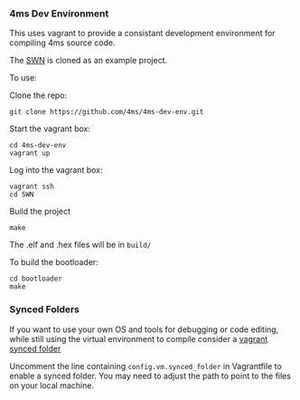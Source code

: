 ### 4ms Dev Environment ###

This uses vagrant to provide a consistant development environment for compiling 4ms source code.

The [SWN](https://github.com/4ms/SWN) is cloned as an example project.

To use:

Clone the repo:

```
git clone https://github.com/4ms/4ms-dev-env.git
```

Start the vagrant box:

```
cd 4ms-dev-env
vagrant up
```

Log into the vagrant box:

```
vagrant ssh
cd SWN
```

Build the project

```
make
```

The .elf and .hex files will be in `build/`

To build the bootloader:

```
cd bootloader
make
```

### Synced Folders ###

If you want to use your own OS and tools for debugging or code editing, while still using the virtual environment to compile 
consider a [vagrant synced folder](https://www.vagrantup.com/docs/synced-folders/basic_usage.html)

Uncomment the line containing `config.vm.synced_folder` in Vagrantfile to enable a synced folder. You may need to adjust the path to point to the files on your local machine.

